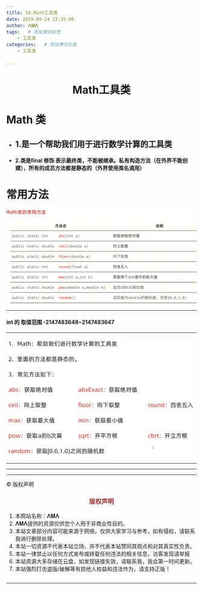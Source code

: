 ```yaml
---
title: 18.Math工具类
date: 2019-09-24 22:35:00
author: 𝚲𝚳𝚲
tags:   # 添加博文标签
	- 工具类
categories:   # 添加博文分类
	- 工具类

---
```


<h1><center>Math工具类</center></h1>

# Math 类

- ## 1.是一个帮助我们用于进行数学计算的工具类

- ####  2.类是final 修饰 表示最终类，不能被继承。私有构造方法（在外界不能创建），所有的成员方法都是静态的（外界使用类名调用）



# 常用方法

![image-20240619145244255](https://raw.githubusercontent.com/protonlml/blogimages/master/imgs/202406191452335.png)

---

#### int 的 取值范围 -2147483648~2147483647

----

![image-20240619150615160](https://raw.githubusercontent.com/protonlml/blogimages/master/imgs/202406191506120.png)

----









---


----

© 版权声明

<escape>

<div>
    <h3 align="center"  style="color: brown;" >版权声明</h3>
    <table>
   		<tr>
    		<ol>
				<li>本网站名称：𝚲𝚳𝚲</li>
				<li>𝚲𝚳𝚲提供的资源仅供您个人用于非商业性目的。</li>
				<li>本站文章部分内容可能来源于网络，仅供大家学习与参考，如有侵权，请联系我进行删除处理。</li>
				<li>本站一切资源不代表本站立场，并不代表本站赞同其观点和对其真实性负责。</li>
        		<li>本站一律禁止以任何方式发布或转载任何违法的相关信息，访客发现请举报</li> 
        		<li>本站资源大多存储在云盘，如发现链接失效，请联系我，我会第一时间更新。</li>
        		<li>本站强烈打击盗版/破解等有损他人权益和违法作为，请支持正版！</li>  
			</ol>
		</tr>
	</table>
</div>






</escape>

----



